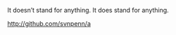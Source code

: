It doesn’t stand for anything. It does stand for anything.

http://github.com/svnpenn/a

<rp>Shuffler oq1a600157</rp>
